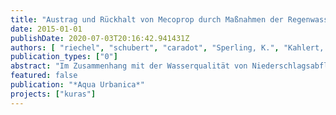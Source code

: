 ```yaml
---
title: "Austrag und Rückhalt von Mecoprop durch Maßnahmen der Regenwasserbewirtschaftung"
date: 2015-01-01
publishDate: 2020-07-03T20:16:42.941431Z
authors: [ "riechel", "schubert", "caradot", "Sperling, K.", "Kahlert, P.-C.", "Heise, S.", "KÃ¶hler, M.", "Kaiser, D.", "Schmidt, M.", "Heinzmann, B.", "Joswig, K.", "matzinger" ]
publication_types: ["0"]
abstract: "Im Zusammenhang mit der Wasserqualität von Niederschlagsabflüssen wird seit einigen Jahren vermehrt die Rolle organischer Mikroverunreinigungen aus Baumaterialien diskutiert. Einer der bekanntesten Vertreter ist das Biozid Mecoprop, welches als Durchwurzelungsschutz in bitumenhaltigen Dachabdichtungen eingesetzt wird und die Qualität von Gewässern und Böden beeinträchtigt. Vor diesem Hintergrund wird im Rahmen einer einjährigen Messkampagne das Auswaschverhalten eines 18 Jahre alten Gründachs sowie zweier neuer, unbegrünter Versuchsdächer untersucht. Darüber hinaus wird der potenzielle Rückhalt von Mecoprop in einem Retentionsbodenfilter quantifiziert. Die bisherigen Ergebnisse zeigen, dass Mecoprop auch nach vielen Jahren noch in relevanten Konzentrationen vom Gründach ausgewaschen wird (Mittelwert: 1,3 µg L-1). Im Regenabfluss von neuen, unbegrünten Bitumenbahnen wurden sogar 100fach höhere Konzentrationen festgestellt. Der Retentionsbodenfilter kann zwar mit einer Reinigungsleistung von 59% zu einer Reduktion der Frachten ins Gewässer beitragen. Eine wesentliche Verbesserung der Wasserqualität ließe sich aber vor allem durch den Verzicht auf mecoprophaltige Dachabdichtungen erreichen."
featured: false
publication: "*Aqua Urbanica*"
projects: ["kuras"]
---
```


